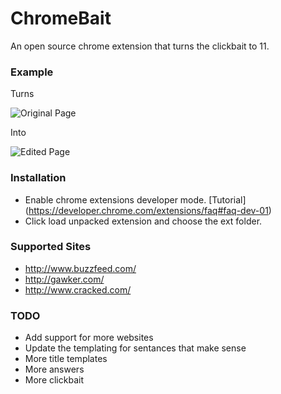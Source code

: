 # ChromeBait
An open source chrome extension that turns the clickbait to 11.

### Example

Turns

![Original Page](http://i.imgur.com/7pVEqpE.png)

Into

![Edited Page](http://i.imgur.com/jb8Q5rS.png)
### Installation
* Enable chrome extensions developer mode. [Tutorial] (https://developer.chrome.com/extensions/faq#faq-dev-01)
* Click load unpacked extension and choose the ext folder.

### Supported Sites
* http://www.buzzfeed.com/
* http://gawker.com/
* http://www.cracked.com/

### TODO

* Add support for more websites
* Update the templating for sentances that make sense
* More title templates
* More answers
* More clickbait

